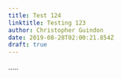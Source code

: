 ```yaml
---
title: Test 124
linktitle: Testing 123
author: Christopher Guindon
date: 2019-08-28T02:00:21.854Z
draft: true
---
```

.....
